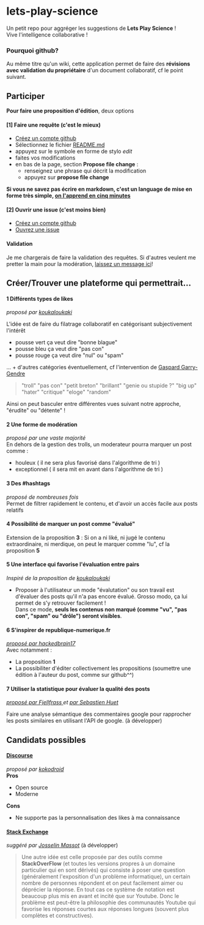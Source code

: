 # lets-play-science

Un petit repo pour aggréger les suggestions de **Lets Play Science** !  
Vive l'intelligence collaborative !  

### Pourquoi github?
Au même titre qu'un wiki, cette application permet de faire des **révisions avec validation du propriétaire** d'un document collaboratif, cf le point suivant.  


## Participer
**Pour faire une proposition d'édition**, deux options 
#### [1] Faire une requête (c'est le mieux)

- [Créez un compte github](https://github.com/join)
- Sélectionnez le fichier [README.md](README.md)
- appuyez sur le symbole en forme de stylo *edit*
- faites vos modifications 
- en bas de la page, section **Propose file change** :
  - renseignez une phrase qui décrit la modification
  - appuyez sur **propose file change**

**Si vous ne savez pas écrire en markdown, c'est un language de mise en forme très simple, [on l'apprend en cinq minutes](http://www.remarq.io/articles/five-minutes-to-markdown-mastery/)**  

#### [2] Ouvrir une issue (c'est moins bien)
- [Créez un compte github](https://github.com/join)
- [Ouvrez une issue](https://github.com/sveinburne/lets-play-science/issues)

#### Validation
Je me chargerais de faire la validation des requêtes. Si d'autres veulent me pretter la main pour la modération, [laissez un message ici](https://github.com/sveinburne/lets-play-science/issues/1)! 

## Créer/Trouver une plateforme qui permettrait... 
#### **1** Différents types de likes
*proposé par  [koukaloukaki](https://www.youtube.com/user/koukaloukaki)*  

L'idée est de faire du filatrage collaboratif en catégorisant subjectivement l'intérêt 

- pousse vert ça veut dire "bonne blague"
- pousse bleu ça veut dire "pas con"
- pousse rouge ça veut dire "nul" ou "spam"

... + d'autres catégories éventuellement, cf l'intervention de [Gaspard Garry-Gendre](https://www.youtube.com/channel/UCYEMyvlHvpJcYypXJZzF9zA) 
> "troll" "pas con" "petit breton" "brillant" "genie ou stupide ?" "big up" "hater" "critique" "eloge" "random"

Ainsi on peut basculer entre différentes vues suivant notre approche, "érudite" ou "détente" !

#### **2** Une forme de modération 
*proposé par une vaste majorité*  
En dehors de la gestion des trolls, un moderateur pourra marquer un post comme :
- houleux ( il ne sera plus favorisé dans l'algorithme de tri ) 
- exceptionnel ( il sera mit en avant dans l'algorithme de tri ) 

#### **3** Des #hashtags 
*proposé de nombreuses fois*  
Permet de filtrer rapidement le contenu, et d'avoir un accès facile aux posts relatifs

#### **4** Possibilité de marquer un post comme "évalué"
Extension de la proposition **3** : 
Si on a ni liké, ni jugé le contenu extraordinaire, ni merdique, on peut le marquer comme "lu", cf la proposition **5**

#### **5** Une interface qui favorise l'évaluation entre pairs
*Inspiré de la proposition de [koukaloukaki](https://www.youtube.com/user/koukaloukaki)*  
- Proposer à l'utilisateur un mode "évalutation" ou son travail est d'évaluer des posts qu'il n'a pas encore évalué. Grosso modo, ça lui permet de s'y retrouver facilement !  
Dans ce mode, **seuls les contenus non marqué (comme "vu", "pas con", "spam" ou "drôle") seront visibles**.  

#### **6** S'inspirer de republique-numerique.fr 
*[proposé par hackedbrain17](https://www.youtube.com/user/hackedbrain17)*  
Avec notamment : 
- La proposition **1**
- La possibiliter d'éditer collectivement les propositions (soumettre une édition à l'auteur du post, comme sur github^^)

#### **7** Utiliser la statistique pour évaluer la qualité des posts 
*[proposé par Fjellfrass ](https://www.youtube.com/user/Fjellfrass) et [par Sebastien Huet](https://www.youtube.com/user/huetse)*  

Faire une analyse sémantique des commentaires google pour rapprocher les posts similaires en utilisant l'API de google. 
(à développer)

## Candidats possibles 
#### [Discourse](https://www.discourse.org/) 
*proposé par [kokodroid](https://www.youtube.com/user/kokodroid)*  
**Pros**
- Open source
- Moderne

**Cons**
- Ne supporte pas la personnalisation des likes à ma connaissance
 
#### [Stack Exchange](http://stackexchange.com/)

*suggéré par [Josselin Massot](https://www.youtube.com/user/Dlul)*
(à développer)

> Une autre idée est celle proposée par des outils comme **StackOverFlow** (et toutes les versions propres à un domaine particulier qui en sont dérivés) qui consiste à poser une question (généralement l'exposition d'un problème informatique), un certain nombre de personnes répondent et on peut facilement aimer ou déprécier la réponse. En tout cas ce système de notation est beaucoup plus mis en avant et incité que sur Youtube. Donc le problème est peut-être la philosophie des communautés Youtube qui favorise les réponses courtes aux réponses longues (souvent plus complètes et constructives).

